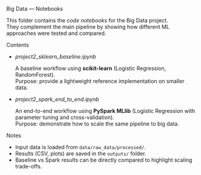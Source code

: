  Big Data — Notebooks

This folder contains the *code notebooks* for the Big Data project.  
They complement the main pipeline by showing how different ML approaches were tested and compared.

 Contents

- *project2_sklearn_baseline.ipynb*

  A baseline workflow using **scikit-learn** (Logistic Regression, RandomForest).  
  Purpose: provide a lightweight reference implementation on smaller data.

- *project2_spark_end_to_end.ipynb*

  An end-to-end workflow using **PySpark MLlib** (Logistic Regression with parameter tuning and cross-validation).  
  Purpose: demonstrate how to scale the same pipeline to big data.

 Notes

- Input data is loaded from `data/raw_data/processed/`.
- Results (CSV, plots) are saved in the `outputs/` folder.
- Baseline vs Spark results can be directly compared to highlight scaling trade-offs.
